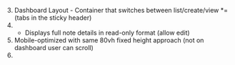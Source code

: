 3. Dashboard Layout - Container that switches between list/create/view \*=(tabs in the sticky header)
4. - Displays full note details in read-only format (allow edit)
5. Mobile-optimized with same 80vh fixed height approach (not on dashboard user can scroll)
6.
